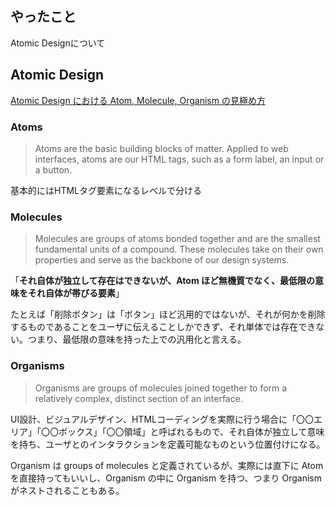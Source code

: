 ## やったこと
Atomic Designについて

## Atomic Design
[Atomic Design における Atom, Molecule, Organism の見極め方](https://a-suenami.hatenablog.com/entry/2019/04/29/173415)  

### Atoms
> Atoms are the basic building blocks of matter. Applied to web interfaces, atoms are our HTML tags, such as a form label, an input or a button.

基本的にはHTMLタグ要素になるレベルで分ける  


### Molecules
> Molecules are groups of atoms bonded together and are the smallest fundamental units of a compound. These molecules take on their own properties and serve as the backbone of our design systems.

「**それ自体が独立して存在はできないが、Atom ほど無機質でなく、最低限の意味をそれ自体が帯びる要素**」  

たとえば「削除ボタン」は「ボタン」ほど汎用的ではないが、それが何かを削除するものであることをユーザに伝えることしかできず、それ単体では存在できない。つまり、最低限の意味を持った上での汎用化と言える。


### Organisms
> Organisms are groups of molecules joined together to form a relatively complex, distinct section of an interface.

UI設計、ビジュアルデザイン、HTMLコーディングを実際に行う場合に「〇〇エリア」「〇〇ボックス」「〇〇領域」と呼ばれるもので、それ自体が独立して意味を持ち、ユーザとのインタラクションを定義可能なものという位置付けになる。  

Organism は groups of molecules と定義されているが、実際には直下に Atom を直接持ってもいいし、Organism の中に Organism を持つ、つまり Organism がネストされることもある。  
















